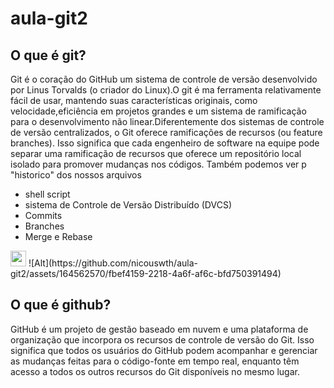 # aula-git2

## O que é git?

Git é o coração do GitHub um sistema de controle de versão desenvolvido por Linus Torvalds (o criador do Linux).O git é ma ferramenta relativamente fácil de usar, mantendo suas características originais, 
como velocidade,eficiência em projetos grandes e um sistema de ramificação para o desenvolvimento não linear.Diferentemente dos sistemas de controle de versão centralizados, o Git oferece ramificações de recursos (ou feature branches). 
Isso significa que cada engenheiro de software na equipe pode separar uma ramificação de recursos que oferece um repositório local isolado para promover mudanças nos códigos. Também podemos ver p "historico" dos nossos arquivos

* shell script
* sistema de Controle de Versão Distribuído (DVCS)
* Commits
* Branches
* Merge e Rebase

<img src='figure/rstudio.png' width='25'>
![Alt](https://github.com/nicouswth/aula-git2/assets/164562570/fbef4159-2218-4a6f-af6c-bfd750391494)

## O que é github?

 GitHub é um projeto de gestão baseado em nuvem e uma plataforma de organização que incorpora os recursos de controle de versão do Git. Isso significa que todos os usuários do GitHub podem acompanhar e gerenciar as mudanças feitas para o código-fonte em tempo real, enquanto têm acesso a todos os outros recursos do Git disponíveis no mesmo lugar.



